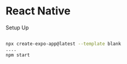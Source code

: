 # **React Native**

Setup Up
```bash

npx create-expo-app@latest --template blank
....
npm start

```